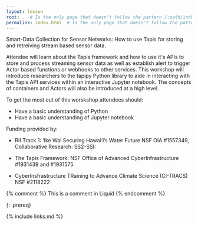 ```yaml
---
layout: lesson
root: .  # Is the only page that doesn't follow the pattern /:path/index.html
permalink: index.html  # Is the only page that doesn't follow the pattern /:path/index.html
---
```

Smart-Data Collection for Sensor Networks: How to use Tapis for storing and retreiving stream based sensor data.

Attendee will learn about the Tapis framework and how to use it's APIs to store and process streaming sensor data as well as establish alert to trigger Actor based functions or webhooks to other services. This workshop will introduce researchers to the tapipy Python library to aide in interacting with the Tapis API services within an interactive Jupyter notebook.  The concepts of containers and Actors will also be introduced at a high level.

To get the most out of this worskshop attendees should:
* Have a basic understanding of Python
* Have a basic understanding of Jupyter notebook

Funding provided by:
* RII Track 1: ‘Ike Wai Securing Hawai‘i’s Water Future NSF OIA #1557349, Collaborative Research: SS2-SSI:

* The Tapis Framework: NSF Office of Advanced CyberInfrastructure #1931439 and #1931575

* CyberInsfrastructure TRaining to Advance Climate Science (CI-TRACS) NSF #2118222  

<!-- this is an html comment -->

{% comment %} This is a comment in Liquid {% endcomment %}


{: .prereq}

{% include links.md %}

